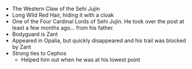 - The Western Claw of the Sehi Jujin
- Long Wild Red Hair, hiding it with a cloak
- One of the Four Cardinal Lords of Sehi Jujin. He took over the post at least a few months ago... from his father.
- Bodyguard is Zant
- Appeared in Opalia, but quickly disappeared and his trail was blocked by Zant
- Strong ties to Cephos
    - Helped him out when he was at his lowest point